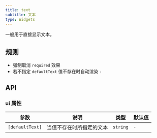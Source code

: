 ```yaml
---
title: text
subtitle: 文本
type: Widgets
---
```


一般用于直接显示文本。

## 规则

- 强制取消 `required` 效果
- 若不指定 `defaultText` 值不存在时自动渲染 `-`

## API

### ui 属性

参数 | 说明 | 类型 | 默认值
----|------|-----|------
`[defaultText]` | 当值不存在时所指定的文本 | `string` | `-`
